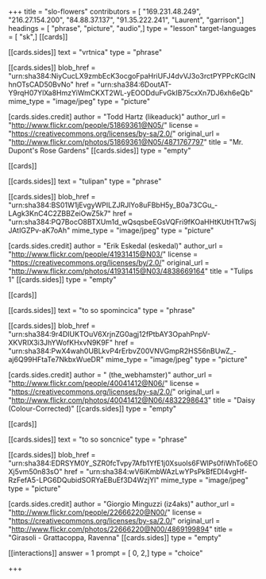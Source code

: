 +++
title = "slo-flowers"
contributors = [ "169.231.48.249", "216.27.154.200", "84.88.37.137", "91.35.222.241", "Laurent", "garrison",]
headings = [ "phrase", "picture", "audio",]
type = "lesson"
target-languages = [ "sk",]
[[cards]]

[[cards.sides]]
text = "vrtnica"
type = "phrase"

[[cards.sides]]
blob_href = "urn:sha384:NiyCucLX9zmbEcK3ocgoFpaHriUFJ4dvVJ3o3rctPYPPcKGcINhnOTsCAD50BvNo"
href = "urn:sha384:6DoutAT-Y9rqH07YlXa8HmzYiWmCKXT2WL-yEOODduFvGkIB75cxXn7DJ6xh6eQb"
mime_type = "image/jpeg"
type = "picture"

[cards.sides.credit]
author = "Todd Hartz (likeaduck)"
author_url = "http://www.flickr.com/people/51869361@N05/"
license = "https://creativecommons.org/licenses/by-sa/2.0/"
original_url = "http://www.flickr.com/photos/51869361@N05/4871767797"
title = "Mr. Dupont's Rose Gardens"
[[cards.sides]]
type = "empty"

[[cards]]

[[cards.sides]]
text = "tulipan"
type = "phrase"

[[cards.sides]]
blob_href = "urn:sha384:BS01W1jEvgyWPILZJRJlYo8uFBbH5y_B0a73CGu_-LAgk3KnC4C2ZBBZeiOwZ5k7"
href = "urn:sha384:PQ7BocO8BTXUm1d_wQsqsbeEGsVQFri9fKOaHHtKUtHTt7wSjJAtIGZPv-aK7oAh"
mime_type = "image/jpeg"
type = "picture"

[cards.sides.credit]
author = "Erik Eskedal (eskedal)"
author_url = "http://www.flickr.com/people/41931415@N03/"
license = "https://creativecommons.org/licenses/by/2.0/"
original_url = "http://www.flickr.com/photos/41931415@N03/4838669164"
title = "Tulips 1"
[[cards.sides]]
type = "empty"

[[cards]]

[[cards.sides]]
text = "to so spomincica"
type = "phrase"

[[cards.sides]]
blob_href = "urn:sha384:9r4DIUKTOuV6XrjnZG0agj12fPtbAY3OpahPnpV-XKVRIX3i3JhYWofKHxvN9K9F"
href = "urn:sha384:PwX4wah0UBLkvP4rErbvZ00VNVGmpR2HS56nBUwZ_-aj6Q99HFtaTe7NkbxWueDR"
mime_type = "image/jpeg"
type = "picture"

[cards.sides.credit]
author = " (the_webhamster)"
author_url = "http://www.flickr.com/people/40041412@N06/"
license = "https://creativecommons.org/licenses/by-sa/2.0/"
original_url = "http://www.flickr.com/photos/40041412@N06/4832298643"
title = "Daisy (Colour-Corrected)"
[[cards.sides]]
type = "empty"

[[cards]]

[[cards.sides]]
text = "to so soncnice"
type = "phrase"

[[cards.sides]]
blob_href = "urn:sha384:EDRSYM0Y_SZR0fcTvpy7Afb1YfE1j0XsuoIs6FWlPs0fiWhTo6EOXj5vm50n83sO"
href = "urn:sha384:wV6iKmbWAzLwYPsPkBfEDI4vgHf-RzFefA5-LPG6DQubidSORYaEBuEf3D4WzjYl"
mime_type = "image/jpeg"
type = "picture"

[cards.sides.credit]
author = "Giorgio Minguzzi (iz4aks)"
author_url = "http://www.flickr.com/people/22666220@N00/"
license = "https://creativecommons.org/licenses/by-sa/2.0/"
original_url = "http://www.flickr.com/photos/22666220@N00/4869199894"
title = "Girasoli - Grattacoppa, Ravenna"
[[cards.sides]]
type = "empty"

[[interactions]]
answer = 1
prompt = [ 0, 2,]
type = "choice"

+++
